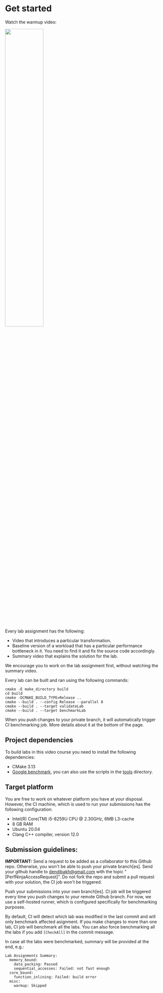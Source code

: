 # Get started

Watch the warmup video:

[<img src="https://drive.google.com/uc?export=view&id=17PvMuyuH7W6Dx-jXV1xuMLqo6gIudGmE" width="50%">](https://youtu.be/jFRwAcIoLgQ)

Every lab assignment has the following:
* Video that introduces a particular transformation.
* Baseline version of a workload that has a particular performance bottleneck in it. You need to find it and fix the source code accordingly.
* Summary video that explains the solution for the lab.

We encourage you to work on the lab assignment first, without watching the summary video.

Every lab can be built and ran using the following commands:
```
cmake -E make_directory build
cd build
cmake -DCMAKE_BUILD_TYPE=Release ..
cmake --build . --config Release --parallel 8
cmake --build . --target validateLab
cmake --build . --target benchmarkLab
```
When you push changes to your private branch, it will automatically trigger CI benchmarking job. More details about it at the bottom of the page.

## Project dependencies

To build labs in this video course you need to install the following dependencies:
* CMake 3.13
* [Google benchmark](https://github.com/google/benchmark), you can also use the scripts in the [tools](tools) directory.

## Target platform

You are free to work on whatever platform you have at your disposal. However, the CI machine, which is used to run your submissions has the following configuration:
* Intel(R) Core(TM) i5-8259U CPU @ 2.30GHz, 6MB L3-cache
* 8 GB RAM
* Ubuntu 20.04
* Clang C++ compiler, version 12.0

## Submission guidelines:

**IMPORTANT:** Send a request to be added as a collaborator to this Github repo. Otherwise, you won't be able to push your private branch[es]. Send your github handle to dendibakh@gmail.com with the topic "[PerfNinjaAccessRequest]". Do not fork the repo and submit a pull request with your solution, the CI job won't be triggered.

Push your submissions into your own branch[es]. CI job will be triggered every time you push changes to your remote Github branch. For now, we use a self-hosted runner, which is configured specifically for benchmarking purposes.

By default, CI will detect which lab was modified in the last commit and will only benchmark affected asignment. If you make changes to more than one lab, CI job will benchmark all the labs. You can also force benchmarking all the labs if you add `[CheckAll]` in the commit message.

In case all the labs were benchmarked, summary will be provided at the end, e.g.:

```
Lab Assignments Summary:
  memory_bound:
    data_packing: Passed
    sequential_accesses: Failed: not fast enough
  core_bound:
    function_inlining: Failed: build error
  misc:
    warmup: Skipped
```
